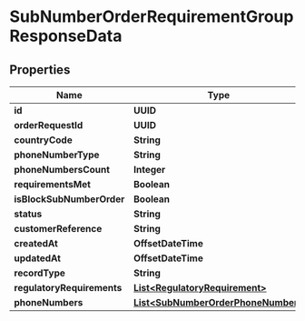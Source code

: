 

# SubNumberOrderRequirementGroupResponseData


## Properties

| Name | Type | Description | Notes |
|------------ | ------------- | ------------- | -------------|
|**id** | **UUID** |  |  [optional] |
|**orderRequestId** | **UUID** |  |  [optional] |
|**countryCode** | **String** |  |  [optional] |
|**phoneNumberType** | **String** |  |  [optional] |
|**phoneNumbersCount** | **Integer** |  |  [optional] |
|**requirementsMet** | **Boolean** |  |  [optional] |
|**isBlockSubNumberOrder** | **Boolean** |  |  [optional] |
|**status** | **String** |  |  [optional] |
|**customerReference** | **String** |  |  [optional] |
|**createdAt** | **OffsetDateTime** |  |  [optional] |
|**updatedAt** | **OffsetDateTime** |  |  [optional] |
|**recordType** | **String** |  |  [optional] |
|**regulatoryRequirements** | [**List&lt;RegulatoryRequirement&gt;**](RegulatoryRequirement.md) |  |  [optional] |
|**phoneNumbers** | [**List&lt;SubNumberOrderPhoneNumber&gt;**](SubNumberOrderPhoneNumber.md) |  |  [optional] |




